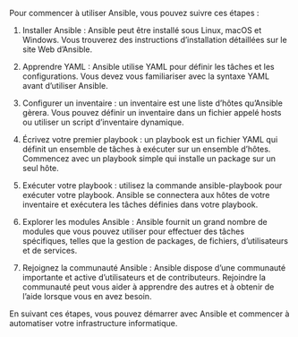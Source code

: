 Pour commencer à utiliser Ansible, vous pouvez suivre ces étapes :

1. Installer Ansible : Ansible peut être installé sous Linux, macOS et Windows. Vous trouverez des instructions d’installation détaillées sur le site Web d’Ansible.

2. Apprendre YAML : Ansible utilise YAML pour définir les tâches et les configurations. Vous devez vous familiariser avec la syntaxe YAML avant d’utiliser Ansible.

3. Configurer un inventaire : un inventaire est une liste d’hôtes qu’Ansible gèrera. Vous pouvez définir un inventaire dans un fichier appelé hosts ou utiliser un script d’inventaire dynamique.

4. Écrivez votre premier playbook : un playbook est un fichier YAML qui définit un ensemble de tâches à exécuter sur un ensemble d’hôtes. Commencez avec un playbook simple qui installe un package sur un seul hôte.

5. Exécuter votre playbook : utilisez la commande ansible-playbook pour exécuter votre playbook. Ansible se connectera aux hôtes de votre inventaire et exécutera les tâches définies dans votre playbook.

6. Explorer les modules Ansible : Ansible fournit un grand nombre de modules que vous pouvez utiliser pour effectuer des tâches spécifiques, telles que la gestion de packages, de fichiers, d’utilisateurs et de services.

7. Rejoignez la communauté Ansible : Ansible dispose d’une communauté importante et active d’utilisateurs et de contributeurs. Rejoindre la communauté peut vous aider à apprendre des autres et à obtenir de l’aide lorsque vous en avez besoin.

En suivant ces étapes, vous pouvez démarrer avec Ansible et commencer à automatiser votre infrastructure informatique.
